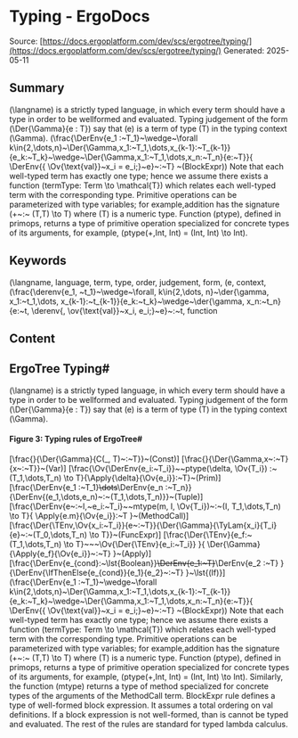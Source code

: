 # Typing - ErgoDocs
Source: [https://docs.ergoplatform.com/dev/scs/ergotree/typing/](https://docs.ergoplatform.com/dev/scs/ergotree/typing/)
Generated: 2025-05-11

## Summary
\(\langname\) is a strictly typed language, in which every term should have a type in order to be wellformed and evaluated. Typing judgement of the form \(\Der{\Gamma}{e : T}\) say that \(e\) is a term of type \(T\) in the typing context \(\Gamma\). \(\frac{\DerEnv{e_1 :~T_1}~\wedge~\forall k\in\{2,\dots,n\}~\Der{\Gamma,x_1:~T_1,\dots,x_{k-1}:~T_{k-1}}{e_k:~T_k}~\wedge~\Der{\Gamma,x_1:~T_1,\dots,x_n:~T_n}{e:~T}}{ \DerEnv{\{ \Ov{\text{val}}~x_i = e_i;}~e\}~:~T} ~(BlockExpr)\) Note that each well-typed term has exactly one type; hence we assume there exists a function \(termType: Term \to \mathcal{T}\) which relates each well-typed term with the corresponding type. Primitive operations can be parameterized with type variables; for example,addition has the signature \(+~:~ (T,T) \to T\) where \(T\) is a numeric type. Function \(ptype\), defined in primops, returns a type of primitive operation specialized for concrete types of its arguments, for example, \(ptype(+,Int, Int) = (Int, Int) \to Int\).

## Keywords
\(\langname\, language, term, type, order, judgement, form, \(e\, context, \(\frac{\derenv{e_1, ~t_1}~\wedge~\forall, k\in\{2,\dots, n\}~\der{\gamma, x_1:~t_1,\dots, x_{k-1}:~t_{k-1}}{e_k:~t_k}~\wedge~\der{\gamma, x_n:~t_n}{e:~t, \derenv{\, \ov{\text{val}}~x_i, e_i;}~e\}~:~t, function

## Content
## ErgoTree Typing#
\(\langname\) is a strictly typed language, in which every term should have a type in order to be wellformed and evaluated. Typing judgement of the form \(\Der{\Gamma}{e : T}\) say that \(e\) is a term of type \(T\) in the typing context \(\Gamma\).

#### Figure 3: Typing rules of ErgoTree#
\[\frac{}{\Der{\Gamma}{C(\_, T)~:~T}}~(Const)\]
\[\frac{}{\Der{\Gamma,x~:~T}{x~:~T}}~(Var)\]
\[\frac{\Ov{\DerEnv{e_i:~T_i}}~~ptype(\delta, \Ov{T_i}) :~(T_1,\dots,T_n) \to T}{\Apply{\delta}{\Ov{e_i}}:~T}~(Prim)\]
\[\frac{\DerEnv{e_1 :~T_1}~~\dots~~\DerEnv{e_n :~T_n}}      {\DerEnv{(e_1,\dots,e_n)~:~(T_1,\dots,T_n)}}~(Tuple)\]
\[\frac{\DerEnv{e~:~I,~e_i:~T_i}~~mtype(m, I, \Ov{T_i})~:~(I, T_1,\dots,T_n) \to T}{ \Apply{e.m}{\Ov{e_i}}:~T }~(MethodCall)\]
\[\frac{\Der{\TEnv,\Ov{x_i:~T_i}}{e~:~T}}{\Der{\Gamma}{\TyLam{x_i}{T_i}{e}~:~(T_0,\dots,T_n) \to T}}~(FuncExpr)\]
\[\frac{\Der{\TEnv}{e_f:~(T_1,\dots,T_n) \to T}~~~\Ov{\Der{\TEnv}{e_i:~T_i}} }{ \Der{\Gamma}{\Apply{e_f}{\Ov{e_i}}~:~T} }~(Apply)\]
\[\frac{\DerEnv{e_{cond}:~\lst{Boolean}}~~\DerEnv{e_1:~T}~~\DerEnv{e_2 :~T} }{\DerEnv{\IfThenElse{e_{cond}}{e_1}{e_2}~:~T} }~\lst{(If)}\]
\(\frac{\DerEnv{e_1 :~T_1}~\wedge~\forall k\in\{2,\dots,n\}~\Der{\Gamma,x_1:~T_1,\dots,x_{k-1}:~T_{k-1}}{e_k:~T_k}~\wedge~\Der{\Gamma,x_1:~T_1,\dots,x_n:~T_n}{e:~T}}{ \DerEnv{\{ \Ov{\text{val}}~x_i = e_i;}~e\}~:~T} ~(BlockExpr)\)
Note that each well-typed term has exactly one type; hence we assume there exists a function \(termType: Term \to \mathcal{T}\) which relates each well-typed term with the corresponding type.
Primitive operations can be parameterized with type variables; for example,addition has the signature \(+~:~ (T,T) \to T\) where \(T\) is a numeric type. Function \(ptype\), defined in primops, returns a type of primitive operation specialized for concrete types of its arguments, for example, \(ptype(+,Int, Int) = (Int, Int) \to Int\).
Similarly, the function \(mtype\) returns a type of method specialized for concrete types of the arguments of the MethodCall term.
BlockExpr rule defines a type of well-formed block expression. It assumes a total ordering on val definitions. If a block expression is not well-formed, than is cannot be typed and evaluated.
The rest of the rules are standard for typed lambda calculus.
